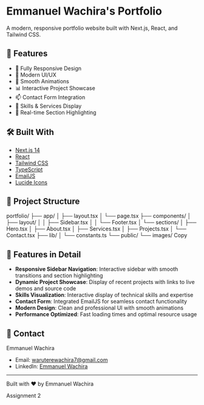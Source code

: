 # Emmanuel Wachira's Portfolio

A modern, responsive portfolio website built with Next.js, React, and Tailwind CSS.

## 🚀 Features

- 📱 Fully Responsive Design
- 🎨 Modern UI/UX
- 🌙 Smooth Animations
- 📊 Interactive Project Showcase
- 📫 Contact Form Integration
- 🎯 Skills & Services Display
- 🔄 Real-time Section Highlighting

## 🛠️ Built With

- [Next.js 14](https://nextjs.org/)
- [React](https://reactjs.org/)
- [Tailwind CSS](https://tailwindcss.com/)
- [TypeScript](https://www.typescriptlang.org/)
- [EmailJS](https://www.emailjs.com/)
- [Lucide Icons](https://lucide.dev/)

## 📂 Project Structure
portfolio/
├── app/
│   ├── layout.tsx
│   └── page.tsx
├── components/
│   ├── layout/
│   │   ├── Sidebar.tsx
│   │   └── Footer.tsx
│   └── sections/
│       ├── Hero.tsx
│       ├── About.tsx
│       ├── Services.tsx
│       ├── Projects.tsx
│       └── Contact.tsx
├── lib/
│   └── constants.ts
└── public/
└── images/
Copy
## 🌟 Features in Detail

- **Responsive Sidebar Navigation**: Interactive sidebar with smooth transitions and section highlighting
- **Dynamic Project Showcase**: Display of recent projects with links to live demos and source code
- **Skills Visualization**: Interactive display of technical skills and expertise
- **Contact Form**: Integrated EmailJS for seamless contact functionality
- **Modern Design**: Clean and professional UI with smooth animations
- **Performance Optimized**: Fast loading times and optimal resource usage

## 🤝 Contact

Emmanuel Wachira
- Email: [waruterewachira7@gmail.com](mailto:waruterewachira7@gmail.com)
- LinkedIn: [Emmanuel Wachira](https://www.linkedin.com/in/emmanuelwaruts77/)

---

Built with ❤️ by Emmanuel Wachira

Assignment 2
